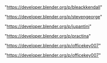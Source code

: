 "https://developer.blender.org/p/bleackkendall"

"https://developer.blender.org/p/stevengeorge"

"https://developer.blender.org/p/jupantini"

"https://developer.blender.org/p/practina"

"https://developer.blender.org/p/officekey007"

 
"https://developer.blender.org/p/officekey007"


 
